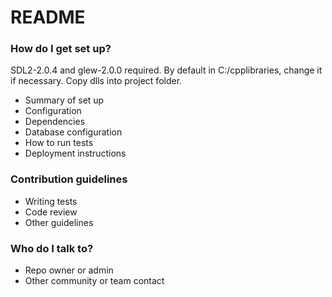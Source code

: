 # README #

### How do I get set up? ###
SDL2-2.0.4 and glew-2.0.0 required. By default in C:/cpplibraries, change it if necessary. Copy dlls into project folder.
 
* Summary of set up
* Configuration
* Dependencies
* Database configuration
* How to run tests
* Deployment instructions

### Contribution guidelines ###

* Writing tests
* Code review
* Other guidelines

### Who do I talk to? ###

* Repo owner or admin
* Other community or team contact